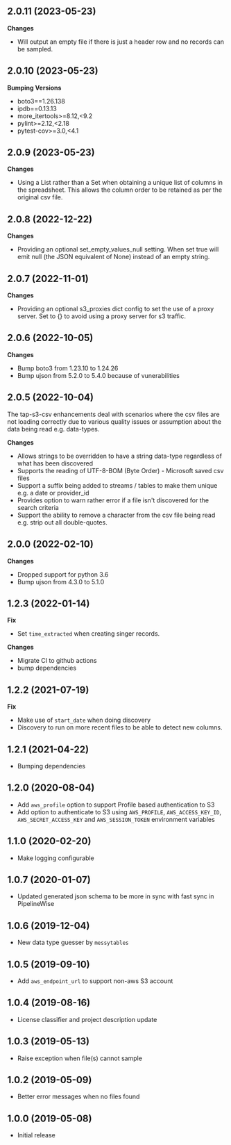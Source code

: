 2.0.11 (2023-05-23)
------------------
**Changes**
  - Will output an empty file if there is just a header row and no records can be sampled.

2.0.10 (2023-05-23)
------------------
**Bumping Versions**
  - boto3==1.26.138
  - ipdb==0.13.13
  - more_itertools>=8.12,<9.2
  - pylint>=2.12,<2.18
  - pytest-cov>=3.0,<4.1
  
2.0.9 (2023-05-23)
------------------
**Changes**
  - Using a List rather than a Set when obtaining a unique list of columns in the spreadsheet. This
  allows the column order to be retained as per the original csv file.

2.0.8 (2022-12-22)
------------------

**Changes**
  - Providing an optional set_empty_values_null setting. When set true will emit null (the JSON equivalent of None) instead of an empty string.

2.0.7 (2022-11-01)
------------------

**Changes**
  - Providing an optional s3_proxies dict config to set the use of a proxy server. Set to {} to avoid using a proxy server for s3 traffic.

2.0.6 (2022-10-05)
------------------

**Changes**
  - Bump boto3 from 1.23.10 to 1.24.26
  - Bump ujson from 5.2.0 to 5.4.0 because of vunerabilities

2.0.5 (2022-10-04)
------------------

The tap-s3-csv enhancements deal with scenarios where the csv files are not loading correctly due to various quality issues or assumption about the data being read e.g. data-types.

**Changes**
  - Allows strings to be overridden to have a string data-type regardless of what has been discovered
  - Supports the reading of UTF-8-BOM (Byte Order) - Microsoft saved csv files
  - Support a suffix being added to streams / tables to make them unique e.g. a date or provider_id
  - Provides option to warn rather error if a file isn't discovered for the search criteria
  - Support the ability to remove a character from the csv file being read e.g. strip out all double-quotes.

2.0.0 (2022-02-10)
------------------

**Changes**
  - Dropped support for python 3.6
  - Bump ujson from 4.3.0 to 5.1.0

1.2.3 (2022-01-14)
------------------
**Fix**
  - Set `time_extracted` when creating singer records.

**Changes**
  - Migrate CI to github actions
  - bump dependencies

1.2.2 (2021-07-19)
------------------
**Fix**
  - Make use of `start_date` when doing discovery
  - Discovery to run on more recent files to be able to detect new columns.

1.2.1 (2021-04-22)
------------------
- Bumping dependencies

1.2.0 (2020-08-04)
------------------
- Add `aws_profile` option to support Profile based authentication to S3
- Add option to authenticate to S3 using `AWS_PROFILE`, `AWS_ACCESS_KEY_ID`, `AWS_SECRET_ACCESS_KEY` and `AWS_SESSION_TOKEN` environment variables

1.1.0 (2020-02-20)
------------------
- Make logging configurable

1.0.7 (2020-01-07)
------------------
- Updated generated json schema to be more in sync with fast sync in PipelineWise

1.0.6 (2019-12-04)
------------------
- New data type guesser by `messytables`

1.0.5 (2019-09-10)
------------------
- Add `aws_endpoint_url` to support non-aws S3 account

1.0.4 (2019-08-16)
------------------
- License classifier and project description update

1.0.3 (2019-05-13)
------------------
- Raise exception when file(s) cannot sample

1.0.2 (2019-05-09)
------------------
- Better error messages when no files found

1.0.0 (2019-05-08)
------------------
- Initial release
